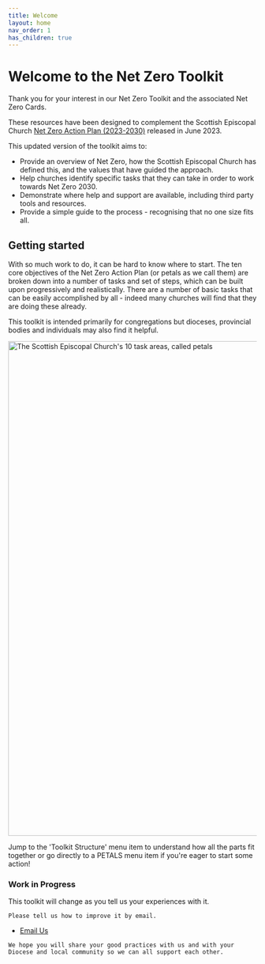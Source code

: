 ```yaml
---
title: Welcome
layout: home
nav_order: 1
has_children: true
---
```


# Welcome to the Net Zero Toolkit
Thank you for your interest in our Net Zero Toolkit and the associated Net Zero Cards.

These resources have been designed to complement the Scottish Episcopal Church [Net Zero Action Plan (2023-2030)](https://www.scotland.anglican.org/wp-content/uploads/NZAP-For-GS-2023-Final.pdf) released in June 2023.

This updated version of the toolkit aims to:
-  Provide an overview of Net Zero, how the Scottish Episcopal Church has defined this, and the values that have guided the approach.
-  Help churches identify specific tasks that they can take in order to work towards Net Zero 2030.
-  Demonstrate where help and support are available, including third party tools and resources.
-  Provide a simple guide to the process - recognising that no one size fits all.

## Getting started
With so much work to do, it can be hard to know where to start. The ten core objectives of the Net Zero Action Plan (or petals as we call them) are broken down into a number of tasks and set of steps, which can be built upon progressively and realistically. There are a number of basic tasks that can be easily accomplished by all - indeed many churches will find that they are doing these already.

This toolkit is intended primarily for congregations but dioceses, provincial bodies and individuals may also find it helpful.

<img alt-text=' ' src='{{"/graphics/NetZeroActionPlan10petals.png" | relative_url}}'  alt="The Scottish Episcopal Church's 10 task areas, called petals" width="1000px">

Jump to the 'Toolkit Structure' menu item to understand how all the parts fit together or go directly to a PETALS menu item if you're eager to start some action!

<div class="callout-left full">

<h3>Work in Progress</h3>

<p>
    This toolkit will change as you tell us your experiences with it. 
    
    Please tell us how to improve it by email. 
 <ul>
 <li>  
    <a href="mailto:environment@scotland.anglican.org">Email Us</a> 
 </li>
 </ul>
    
    We hope you will share your good practices with us and with your Diocese and local community so we can all support each other.  
</p>

</div>
